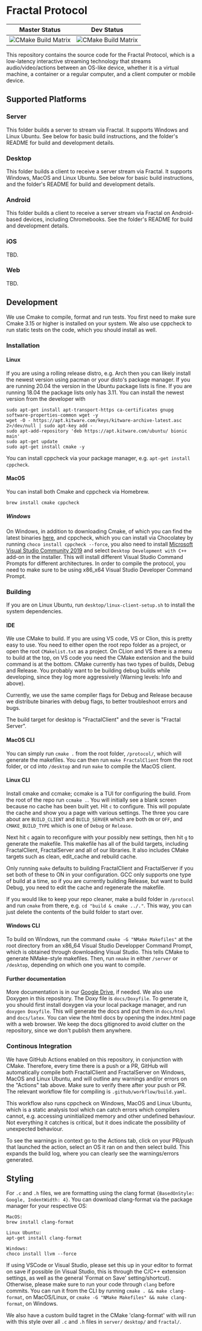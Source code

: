 # Fractal Protocol

|Master Status|Dev Status|
|:--:|:--:|
|![CMake Build Matrix](https://github.com/fractalcomputers/protocol/workflows/CMake%20Build%20Matrix/badge.svg?branch=master)|![CMake Build Matrix](https://github.com/fractalcomputers/protocol/workflows/CMake%20Build%20Matrix/badge.svg?branch=dev)|

This repository contains the source code for the Fractal Protocol, which is a low-latency interactive streaming technology that streams audio/video/actions between an OS-like device, whether it is a virtual machine, a container or a regular computer, and a client computer or mobile device.

## Supported Platforms

### Server

This folder builds a server to stream via Fractal. It supports Windows and Linux Ubuntu. See below for basic build instructions, and the folder's README for build and development details.

### Desktop

This folder builds a client to receive a server stream via Fractal. It supports Windows, MacOS and Linux Ubuntu. See below for basic build instructions, and the folder's README for build and development details.

### Android

This folder builds a client to receive a server stream via Fractal on Android-based devices, including Chromebooks. See the folder's README for build and development details.

### iOS

TBD.

### Web

TBD.

## Development

We use Cmake to compile, format and run tests. You first need to make sure Cmake 3.15 or higher is installed on your system. We also use cppcheck to run static tests on the code, which you should install as well.

### Installation

#### Linux

If you are using a rolling release distro, e.g. Arch then you can likely install the newest version using pacman or your 
disto's package manager. 
If you are running 20.04 the version in the Ubuntu package lists is fine. 
If you are running 18.04 the package lists only has 3.11.  You can install the newest version from the developer with 
```
sudo apt-get install apt-transport-https ca-certificates gnupg software-properties-common wget -y
wget -O - https://apt.kitware.com/keys/kitware-archive-latest.asc 2>/dev/null | sudo apt-key add -
sudo apt-add-repository 'deb https://apt.kitware.com/ubuntu/ bionic main'
sudo apt-get update
sudo apt-get install cmake -y
```

You can install cppcheck via your package manager, e.g. `apt-get install cppcheck`.

#### MacOS

You can install both Cmake and cppcheck via Homebrew.
```
brew install cmake cppcheck
```

##### Windows

On Windows, in addition to downloading Cmake, of which you can find the latest binaries [here](https://cmake.org/download/), and cppcheck, which you can install via Chocolatey by running `choco install cppcheck --force`, you also need to install [Microsoft Visual Studio Community 2019](https://visualstudio.microsoft.com/downloads/) and select `Desktop Development with C++` add-on in the installer. This will install different Visual Studio Command Prompts for different architectures. In order to compile the protocol, you need to make sure to be using x86_x64 Visual Studio Developer Command Prompt.

### Building

If you are on Linux Ubuntu, run `desktop/linux-client-setup.sh` to install the system dependencies.

#### IDE

We use CMake to build. If you are using VS code, VS or Clion, this is pretty easy to use. You need to either open the root repo folder as a project, or open the root `CMakelist.txt` as a project. On CLion and VS there is a menu to build at the top, on VS code you need the CMake extension and the build command is at the bottom. CMake currently has two types of builds, Debug and Release. You probably want to be building debug builds while developing, since they log more aggressively (Warning levels: Info and above). 

Currently, we use the same compiler flags for Debug and Release because we 
distribute binaries with debug flags, to better troubleshoot errors and bugs. 

The build target for desktop is "FractalClient" and the sever is "Fractal Server".

#### MacOS CLI

You can simply run `cmake .` from the root folder, `/protocol/`, which will generate the makefiles. You can then run `make FractalClient` from the root folder, or cd into `/desktop` and run `make` to compile the MacOS client.

#### Linux CLI

Install cmake and ccmake; ccmake is a TUI for configuring the build. From the root of the repo run `ccmake .`. You will initially see a blank screen because no cache has been built yet. Hit `c` to configure. This will populate the cache and show you a page with various settings. The three you care about are `BUILD_CLIENT` and `BUILD_SERVER` which are both `ON` or `OFF`, and `CMAKE_BUILD_TYPE` which is one of `Debug` or `Release`.

Next hit `c` again to reconfigure with your possibly new settings, then hit `g` to generate the makefile. This makefile has all of the build targets, including FractalClient, FractalServer and all of our libraries. It also includes CMake targets such as clean, edit_cache and rebuild cache.

Only running `make` defaults to building FractalClient and FractalServer if you set both of these to ON in your configuration.
GCC only supports one type of build at a time, so if you are currently building Release, but want to build Debug, you need to edit the cache and regenerate the makefile.  

If you would like to keep your repo cleaner, make a build folder in `/protocol` and run `cmake` from there, e.g. `cd "build & cmake ../."`. This way, you can just delete the contents of the build folder to start over. 

#### Windows CLI

To build on Windows, run the command `cmake -G "NMake Makefiles"` at the root directory from an x86_64 Visual Studio Developper Command Prompt, which is obtained through downloading Visual Studio. This tells CMake to generate 
NMake-style makefiles. Then, run `nmake` in either `/server` or `/desktop`, depending on which one you want to compile.

#### Further documentation

More documentation is in our [Google Drive](https://docs.google.com/document/d/1T9Lc3HVoqhqSjdUbiaFaQU71oV1VH25iFGDNvAYjtOs/edit?usp=sharing), if needed. We also use Doxygen in this repository. The Doxy file is `docs/Doxyfile`. To generate it, you should first install doxygen via your local package manager, and run `doxygen Doxyfile`. This will generate the docs and put them in `docs/html` and `docs/latex`. You can view the html docs by opening the index.html page with a web browser. We keep the docs gitignored to avoid clutter on the repository, since we don't publish them anywhere.

### Continous Integration
 
We have GitHub Actions enabled on this repository, in conjunction with CMake. Therefore, every time there is a push or a PR, GitHub will automatically compile both FractalClient and FractalServer on Windows, MacOS and Linux Ubuntu, and will outline any warnings and/or errors on the "Actions" tab above. Make sure to verify there after your push or PR. The relevant workflow file for compiling is `.github/workflow/build.yaml`.

This workflow also runs cppcheck on Windows, MacOS and Linux Ubuntu, which is a static analysis tool which can catch errors which compilers cannot, e.g. accessing uninitialized memory and other undefined behaviour. Not everything it catches is critical, but it does indicate the possibility of unexpected behaviour.

To see the warnings in context go to the Actions tab, click on your PR/push that launched the action, select an OS it ran on and then select build. This expands the build log, where you can clearly see the warnings/errors generated. 

## Styling

For `.c` and `.h` files, we are formatting using the clang format `{BasedOnStyle: Google, IndentWidth: 4}`. You can download clang-format via the package manager for your respective OS:

```
MacOS:
brew install clang-format

Linux Ubuntu:
apt-get install clang-format

Windows:
choco install llvm --force
```

If using VSCode or Visual Studio, please set this up in your editor to format on save if possible (in Visual Studio, this is through the C/C++ extension settings, as well as the general 'Format on Save' setting/shortcut). Otherwise, please make sure to run your code through `clang` before commits. You can run it from the CLI by running `cmake . && make clang-format`, on MacOS/Linux, or `cmake -G "NMake Makefiles" && make clang-format`, on Windows.

We also have a custom build tagret in the CMake 'clang-format' with will run with this style over all `.c` and `.h` files in `server/` `desktop/` and `fractal/`.
